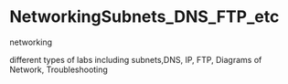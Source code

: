 NetworkingSubnets_DNS_FTP_etc
=============================

networking 


different types of labs including subnets,DNS, IP, FTP, Diagrams of Network, Troubleshooting
